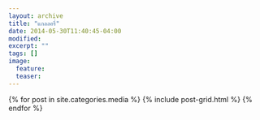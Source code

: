 ```yaml
---
layout: archive
title: "แกลลอรี่"
date: 2014-05-30T11:40:45-04:00
modified:
excerpt: ""
tags: []
image:
  feature:
  teaser:
---
```


<div class="tiles">
{% for post in site.categories.media %}
  {% include post-grid.html %}
{% endfor %}
</div><!-- /.tiles -->
